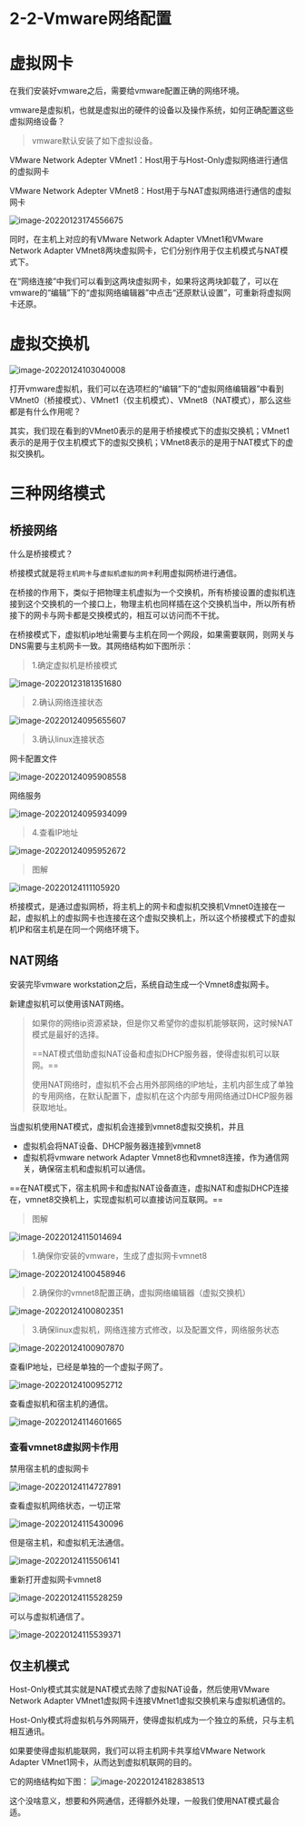 # 2-2-Vmware网络配置

# 虚拟网卡

在我们安装好vmware之后，需要给vmware配置正确的网络环境。

vmware是虚拟机，也就是虚拟出的硬件的设备以及操作系统，如何正确配置这些虚拟网络设备？

> vmware默认安装了如下虚拟设备。

VMware Network Adepter VMnet1：Host用于与Host-Only虚拟网络进行通信的虚拟网卡

VMware Network Adepter VMnet8：Host用于与NAT虚拟网络进行通信的虚拟网卡

![image-20220123174556675](http://book.bikongge.com/sre/2024-linux/image-20220123174556675.png)

同时，在主机上对应的有VMware Network Adapter VMnet1和VMware Network Adapter VMnet8两块虚拟网卡，它们分别作用于仅主机模式与NAT模式下。

在“网络连接”中我们可以看到这两块虚拟网卡，如果将这两块卸载了，可以在vmware的“编辑”下的“虚拟网络编辑器”中点击“还原默认设置”，可重新将虚拟网卡还原。

# 虚拟交换机

![image-20220124103040008](http://book.bikongge.com/sre/2024-linux/image-20220124103040008.png)

打开vmware虚拟机，我们可以在选项栏的“编辑”下的“虚拟网络编辑器”中看到VMnet0（桥接模式）、VMnet1（仅主机模式）、VMnet8（NAT模式），那么这些都是有什么作用呢？

其实，我们现在看到的VMnet0表示的是用于桥接模式下的虚拟交换机；VMnet1表示的是用于仅主机模式下的虚拟交换机；VMnet8表示的是用于NAT模式下的虚拟交换机。

# 三种网络模式

## 桥接网络

什么是桥接模式？

桥接模式就是将`主机网卡`与`虚拟机虚拟的网卡`利用虚拟网桥进行通信。

在桥接的作用下，类似于把物理主机虚拟为一个交换机，所有桥接设置的虚拟机连接到这个交换机的一个接口上，物理主机也同样插在这个交换机当中，所以所有桥接下的网卡与网卡都是交换模式的，相互可以访问而不干扰。

在桥接模式下，虚拟机ip地址需要与主机在同一个网段，如果需要联网，则网关与DNS需要与主机网卡一致。其网络结构如下图所示：

> 1.确定虚拟机是桥接模式

![image-20220123181351680](http://book.bikongge.com/sre/2024-linux/image-20220123181351680.png)

> 2.确认网络连接状态

![image-20220124095655607](http://book.bikongge.com/sre/2024-linux/image-20220124095655607.png)

> 3.确认linux连接状态

网卡配置文件

![image-20220124095908558](http://book.bikongge.com/sre/2024-linux/image-20220124095908558.png)

网络服务

![image-20220124095934099](http://book.bikongge.com/sre/2024-linux/image-20220124095934099.png)

> 4.查看IP地址

![image-20220124095952672](http://book.bikongge.com/sre/2024-linux/image-20220124095952672.png)

> 图解

![image-20220124111105920](http://book.bikongge.com/sre/2024-linux/image-20220124111105920.png)

桥接模式，是通过虚拟网桥，将主机上的网卡和虚拟机交换机Vmnet0连接在一起，虚拟机上的虚拟网卡也连接在这个虚拟交换机上，所以这个桥接模式下的虚拟机IP和宿主机是在同一个网络环境下。

## NAT网络

安装完毕vmware workstation之后，系统自动生成一个Vmnet8虚拟网卡。

新建虚拟机可以使用该NAT网络。

> 如果你的网络ip资源紧缺，但是你又希望你的虚拟机能够联网，这时候NAT模式是最好的选择。
>
> ==NAT模式借助虚拟NAT设备和虚拟DHCP服务器，使得虚拟机可以联网。==
>
> 使用NAT网络时，虚拟机不会占用外部网络的IP地址，主机内部生成了单独的专用网络，在默认配置下，虚拟机在这个内部专用网络通过DHCP服务器获取地址。

当虚拟机使用NAT模式，虚拟机会连接到vmnet8虚拟交换机，并且

- 虚拟机会将NAT设备、DHCP服务器连接到vmnet8
- 虚拟机将vmware network Adapter Vmnet8也和vmnet8连接，作为通信网关，确保宿主机和虚拟机可以通信。

==在NAT模式下，宿主机网卡和虚拟NAT设备直连，虚拟NAT和虚拟DHCP连接在，vmnet8交换机上，实现虚拟机可以直接访问互联网。==

> 图解

![image-20220124115014694](http://book.bikongge.com/sre/2024-linux/image-20220124115014694.png)

> 1.确保你安装的vmware，生成了虚拟网卡vmnet8

![image-20220124100458946](http://book.bikongge.com/sre/2024-linux/image-20220124100458946.png)

> 2.确保你的vmnet8配置正确，虚拟网络编辑器（虚拟交换机）

![image-20220124100802351](http://book.bikongge.com/sre/2024-linux/image-20220124100802351.png)

> 3.确保linux虚拟机，网络连接方式修改，以及配置文件，网络服务状态

![image-20220124100907870](http://book.bikongge.com/sre/2024-linux/image-20220124100907870.png)

查看IP地址，已经是单独的一个虚拟子网了。

![image-20220124100952712](http://book.bikongge.com/sre/2024-linux/image-20220124100952712.png)

查看虚拟机和宿主机的通信。

![image-20220124114601665](http://book.bikongge.com/sre/2024-linux/image-20220124114601665.png)

### 查看vmnet8虚拟网卡作用

禁用宿主机的虚拟网卡

![image-20220124114727891](http://book.bikongge.com/sre/2024-linux/image-20220124114727891.png)

查看虚拟机网络状态，一切正常

![image-20220124115430096](http://book.bikongge.com/sre/2024-linux/image-20220124115430096.png)

但是宿主机，和虚拟机无法通信。

![image-20220124115506141](http://book.bikongge.com/sre/2024-linux/image-20220124115506141.png)

重新打开虚拟网卡vmnet8

![image-20220124115528259](http://book.bikongge.com/sre/2024-linux/image-20220124115528259.png)

可以与虚拟机通信了。

![image-20220124115539371](http://book.bikongge.com/sre/2024-linux/image-20220124115539371.png)

## 仅主机模式

Host-Only模式其实就是NAT模式去除了虚拟NAT设备，然后使用VMware Network Adapter VMnet1虚拟网卡连接VMnet1虚拟交换机来与虚拟机通信的。

Host-Only模式将虚拟机与外网隔开，使得虚拟机成为一个独立的系统，只与主机相互通讯。

如果要使得虚拟机能联网，我们可以将主机网卡共享给VMware Network Adapter VMnet1网卡，从而达到虚拟机联网的目的。

它的网络结构如下图： ![image-20220124182838513](http://book.bikongge.com/sre/2024-linux/image-20220124182838513.png)

这个没啥意义，想要和外网通信，还得额外处理，一般我们使用NAT模式最合适。
